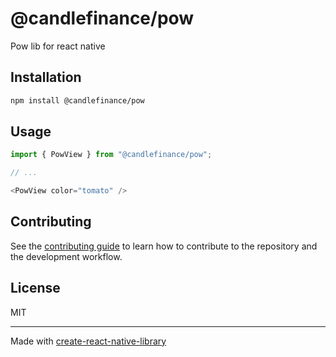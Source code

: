 # @candlefinance/pow

Pow lib for react native

## Installation

```sh
npm install @candlefinance/pow
```

## Usage

```js
import { PowView } from "@candlefinance/pow";

// ...

<PowView color="tomato" />
```

## Contributing

See the [contributing guide](CONTRIBUTING.md) to learn how to contribute to the repository and the development workflow.

## License

MIT

---

Made with [create-react-native-library](https://github.com/callstack/react-native-builder-bob)
